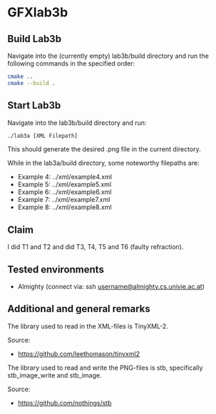 # GFXlab3b

## Build Lab3b
Navigate into the (currently empty) lab3b/build directory and run the following commands in the specified order:
```bash
cmake ..
cmake --build .
```


## Start Lab3b
Navigate into the lab3b/build directory and run:
```bash
./lab3a [XML Filepath]
```
This should generate the desired .png file in the current directory.

While in the lab3a/build directory, some noteworthy filepaths are:
 - Example 4: ../xml/example4.xml
 - Example 5: ../xml/example5.xml
 - Example 6: ../xml/example6.xml
 - Example 7: ../xml/example7.xml
 - Example 8: ../xml/example8.xml



## Claim
I did T1 and T2 and did T3, T4, T5 and T6 (faulty refraction).

## Tested environments
- Almighty (connect via: ssh username@almighty.cs.univie.ac.at)



## Additional and general remarks
The library used to read in the XML-files is TinyXML-2.

Source:
 - https://github.com/leethomason/tinyxml2

The library used to read and write the PNG-files is stb, specifically stb_image_write and stb_image.

Source:
 - https://github.com/nothings/stb